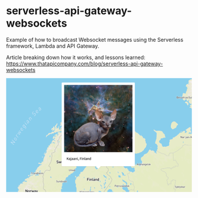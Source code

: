 # serverless-api-gateway-websockets
Example of how to broadcast Websocket messages using the Serverless framework, Lambda and API Gateway.

Article breaking down how it works, and lessons learned: 
https://www.thatapicompany.com/blog/serverless-api-gateway-websockets

![alt text](static/map.thecatapi.com.png)
